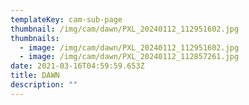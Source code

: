 ```yaml
---
templateKey: cam-sub-page
thumbnail: /img/cam/dawn/PXL_20240112_112951602.jpg
thumbnails:
  - image: /img/cam/dawn/PXL_20240112_112951602.jpg
  - image: /img/cam/dawn/PXL_20240112_112857261.jpg
date: 2021-03-16T04:59:59.653Z
title: DAWN 
description: ""
---
```

